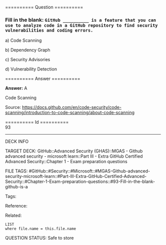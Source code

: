 ========== Question ==========  

### Fill in the blank: `GitHub __________ is a feature that you can use to analyze code in a GitHub repository to find security vulnerabilities and coding errors.`

a) Code Scanning

b) Dependency Graph

c) Security Advisories

d) Vulnerability Detection  

========== Answer ==========  

**Answer:** A

Code Scanning

Source: https://docs.github.com/en/code-security/code-scanning/introduction-to-code-scanning/about-code-scanning

========== Id ==========  
93

---

DECK INFO

TARGET DECK: GitHub::Advanced Security (GHAS)::MGAS - Github advanced security - microsoft learn::Part III - Extra GitHub Certified Advanced Security::Chapter 1 - Exam preparation questions

FILE TAGS: #GitHub::#Security::#Microsoft::#MGAS-Github-advanced-security-microsoft-learn::#Part-III-Extra-GitHub-Certified-Advanced-Security::#Chapter-1-Exam-preparation-questions::#93-Fill-in-the-blank-github-is-a

Tags:

Reference:

Related:

```dataview
LIST
where file.name = this.file.name
```

QUESTION STATUS: Safe to store
